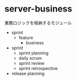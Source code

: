 server-business
=====

業務ロジックを格納するモジュール
* sprint
  * feature
    * business
* sprint
  * sprint planning
  * daily scrum
  * sprint review
  * sprint retrospective
* release planning
